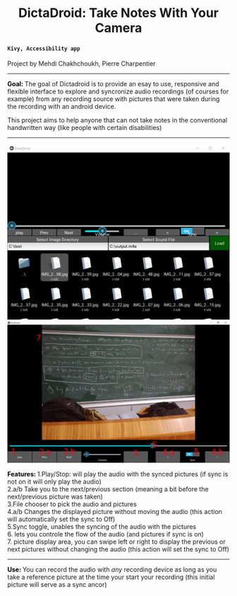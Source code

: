 <h1 style="text-align: center;">DictaDroid: Take Notes With Your Camera</h1>
<h4><code>Kivy, Accessibility app</code></h4>
<p><strong style="color: #000;"></strong></p>
Project by Mehdi Chakhchoukh, Pierre Charpentier
<hr>

<p>
  <strong style="color: #000;"> Goal: </strong>
The goal of Dictadroid is to provide an esay to use, responsive and flexible interface to explore and syncronize audio recordings (of courses for example) from any recording source with pictures that were taken during the recording with an android device.

This project aims to help anyone that can not take notes in the conventional handwritten way (like people with certain disabilities)

</p>

<hr>

<p>

![ImageEx](/1.PNG?raw=true "")  ![ImageEx](/2.PNG?raw=true "")

  <strong style="color: #000;">Features: </strong>
1.Play/Stop: will play the audio with the synced pictures (if sync is not on it will only play the audio)   
2.a/b Take you to the next/previous section (meaning a bit before the next/previous picture was taken)  
3.File chooser to pick the audio and pictures   
4.a/b Changes the displayed picture without moving the audio (this action will automatically set the sync to Off)  
5.Sync toggle, unables the syncing of the audio with the pictures  
6. lets you controle the flow of the audio (and pictures if sync is on)  
7. picture display area, you can swipe left or right to display the previous or next pictures   without changing the audio (this action will set the sync to Off)  

</p>

<hr>

<p>

  <strong style="color: #000;">Use: </strong>
You can record the audio with _any_ recording device as long as you take a reference picture at the time your start your recording (this initial picture will serve as a sync ancor) 


</p>
